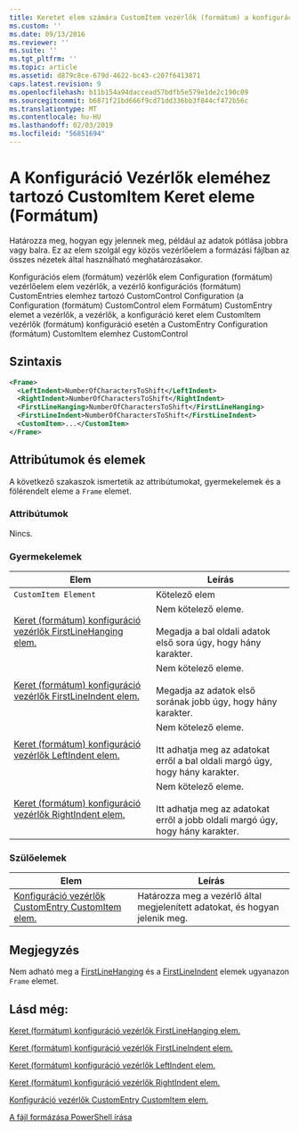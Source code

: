 ```yaml
---
title: Keretet elem számára CustomItem vezérlők (formátum) a konfigurációhoz |} A Microsoft Docs
ms.custom: ''
ms.date: 09/13/2016
ms.reviewer: ''
ms.suite: ''
ms.tgt_pltfrm: ''
ms.topic: article
ms.assetid: d879c8ce-679d-4622-bc43-c207f6413871
caps.latest.revision: 9
ms.openlocfilehash: b11b154a94daccead57bdfb5e579e1de2c190c09
ms.sourcegitcommit: b6871f21bd666f9cd71dd336bb3f844cf472b56c
ms.translationtype: MT
ms.contentlocale: hu-HU
ms.lasthandoff: 02/03/2019
ms.locfileid: "56851694"
---
```

# <a name="frame-element-for-customitem-for-controls-for-configuration-format"></a>A Konfiguráció Vezérlők eleméhez tartozó CustomItem Keret eleme (Formátum)

Határozza meg, hogyan egy jelennek meg, például az adatok pótlása jobbra vagy balra. Ez az elem szolgál egy közös vezérlőelem a formázási fájlban az összes nézetek által használható meghatározásakor.

Konfigurációs elem (formátum) vezérlők elem Configuration (formátum) vezérlőelem elem vezérlők, a vezérlő konfigurációs (formátum) CustomEntries elemhez tartozó CustomControl Configuration (a Configuration (formátum) CustomControl elem Formátum) CustomEntry elemet a vezérlők, a vezérlők, a konfiguráció keret elem CustomItem vezérlők (formátum) konfiguráció esetén a CustomEntry Configuration (formátum) CustomItem elemhez CustomControl

## <a name="syntax"></a>Szintaxis

```xml
<Frame>
  <LeftIndent>NumberOfCharactersToShift</LeftIndent>
  <RightIndent>NumberOfCharactersToShift</RightIndent>
  <FirstLineHanging>NumberOfCharactersToShift</FirstLineHanging>
  <FirstLineIndent>NumberOfCharactersToShift</FirstLineIndent>
  <CustomItem>...</CustomItem>
</Frame>
```

## <a name="attributes-and-elements"></a>Attribútumok és elemek

A következő szakaszok ismertetik az attribútumokat, gyermekelemek és a fölérendelt eleme a `Frame` elemet.

### <a name="attributes"></a>Attribútumok

Nincs.

### <a name="child-elements"></a>Gyermekelemek

|Elem|Leírás|
|-------------|-----------------|
|`CustomItem Element`|Kötelező elem|
|[Keret (formátum) konfiguráció vezérlők FirstLineHanging elem.](./firstlinehanging-element-for-frame-for-controls-for-configuration-format.md)|Nem kötelező eleme.<br /><br /> Megadja a bal oldali adatok első sora úgy, hogy hány karakter.|
|[Keret (formátum) konfiguráció vezérlők FirstLineIndent elem.](./firstlineindent-element-for-frame-for-controls-for-configuration-format.md)|Nem kötelező eleme.<br /><br /> Megadja az adatok első sorának jobb úgy, hogy hány karakter.|
|[Keret (formátum) konfiguráció vezérlők LeftIndent elem.](./leftindent-element-for-frame-for-controls-for-configuration-format.md)|Nem kötelező eleme.<br /><br /> Itt adhatja meg az adatokat erről a bal oldali margó úgy, hogy hány karakter.|
|[Keret (formátum) konfiguráció vezérlők RightIndent elem.](./rightindent-element-for-frame-for-controls-for-configuration-format.md)|Nem kötelező eleme.<br /><br /> Itt adhatja meg az adatokat erről a jobb oldali margó úgy, hogy hány karakter.|

### <a name="parent-elements"></a>Szülőelemek

|Elem|Leírás|
|-------------|-----------------|
|[Konfiguráció vezérlők CustomEntry CustomItem elem.](./customitem-element-for-customentry-for-controls-for-configuration-format.md)|Határozza meg a vezérlő által megjelenített adatokat, és hogyan jelenik meg.|

## <a name="remarks"></a>Megjegyzés

Nem adható meg a [FirstLineHanging](./firstlinehanging-element-for-frame-for-controls-for-configuration-format.md) és a [FirstLineIndent](./firstlineindent-element-for-frame-for-controls-for-configuration-format.md) elemek ugyanazon `Frame` elemet.

## <a name="see-also"></a>Lásd még:

[Keret (formátum) konfiguráció vezérlők FirstLineHanging elem.](./firstlinehanging-element-for-frame-for-controls-for-configuration-format.md)

[Keret (formátum) konfiguráció vezérlők FirstLineIndent elem.](./firstlineindent-element-for-frame-for-controls-for-configuration-format.md)

[Keret (formátum) konfiguráció vezérlők LeftIndent elem.](./leftindent-element-for-frame-for-controls-for-configuration-format.md)

[Keret (formátum) konfiguráció vezérlők RightIndent elem.](./rightindent-element-for-frame-for-controls-for-configuration-format.md)

[Konfiguráció vezérlők CustomEntry CustomItem elem.](./customitem-element-for-customentry-for-controls-for-configuration-format.md)

[A fájl formázása PowerShell írása](./writing-a-powershell-formatting-file.md)
